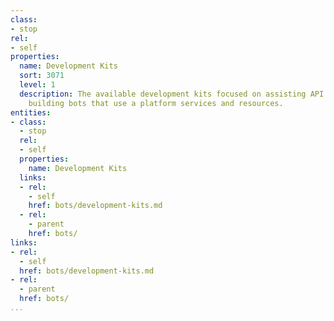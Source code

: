 ```yaml
---
class:
- stop
rel:
- self
properties:
  name: Development Kits
  sort: 3071
  level: 1
  description: The available development kits focused on assisting API consumers in
    building bots that use a platform services and resources.
entities:
- class:
  - stop
  rel:
  - self
  properties:
    name: Development Kits
  links:
  - rel:
    - self
    href: bots/development-kits.md
  - rel:
    - parent
    href: bots/
links:
- rel:
  - self
  href: bots/development-kits.md
- rel:
  - parent
  href: bots/
...
```

